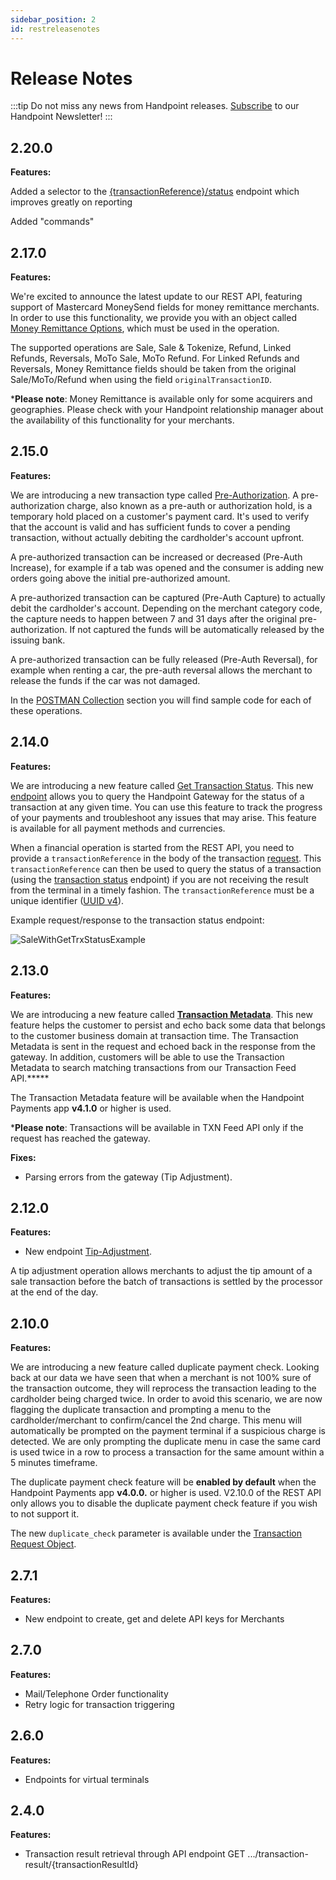 ```yaml
---
sidebar_position: 2
id: restreleasenotes
---
```


# Release Notes

:::tip
Do not miss any news from Handpoint releases. [Subscribe](https://handpoint.us6.list-manage.com/subscribe?u=4d9dff9e7edb7e57a67a7b252&id=0a2179241e) to our Handpoint Newsletter!
:::

## 2.20.0
**Features:**

Added a selector to the [{transactionReference}/status](restendpoints.md#transactionstransactionreferencestatusselector) endpoint which improves greatly on reporting

Added "commands" 


## 2.17.0
**Features:**

We're excited to announce the latest update to our REST API, featuring support of Mastercard MoneySend fields for money remittance merchants. In order to use this functionality, we provide you with an object called [Money Remittance Options](restobjects.md#money-remittance-options), which must be used in the operation.

The supported operations are Sale, Sale & Tokenize, Refund, Linked Refunds, Reversals, MoTo Sale, MoTo Refund. For Linked Refunds and Reversals, Money Remittance fields should be taken from the original Sale/MoTo/Refund when using the field `originalTransactionID`.

***Please note**: Money Remittance is available only for some acquirers and geographies. Please check with your Handpoint relationship manager about the availability of this functionality for your merchants.


## 2.15.0
**Features:**

We are introducing a new transaction type called [Pre-Authorization](restobjects#operation-types-description). A pre-authorization charge, also known as a pre-auth or authorization hold, is a temporary hold placed on a customer's payment card. It's used to verify that the account is valid and has sufficient funds to cover a pending transaction, without actually debiting the cardholder's account upfront. 

A pre-authorized transaction can be increased or decreased (Pre-Auth Increase), for example if a tab was opened and the consumer is adding new orders going above the initial pre-authorized amount.  

A pre-authorized transaction can be captured (Pre-Auth Capture) to actually debit the cardholder's account. Depending on the merchant category code, the capture needs to happen between 7 and 31 days after the original pre-authorization. If not captured the funds will be automatically released by the issuing bank. 

A pre-authorized transaction can be fully released (Pre-Auth Reversal), for example when renting a car, the pre-auth reversal allows the merchant to release the funds if the car was not damaged.

In the [POSTMAN Collection](restapidownloads) section you will find sample code for each of these operations.

## 2.14.0
**Features:**

We are introducing a new feature called [Get Transaction Status](restendpoints.md#transactionstransactionreferencestatus). This new [endpoint](restendpoints.md#transactionstransactionreferencestatus) allows you to query the Handpoint Gateway for the status of a transaction at any given time. You can use this feature to track the progress of your payments and troubleshoot any issues that may arise. This feature is available for all payment methods and currencies. 

When a financial operation is started from the REST API, you need to provide a `transactionReference` in the body of the transaction [request](restobjects.md#transactionRequest). This `transactionReference` can then be used to query the status of a transaction (using the [transaction status](restendpoints.md#transactionstransactionreferencestatus) endpoint) if you are not receiving the result from the terminal in a timely fashion. The `transactionReference` must be a unique identifier ([UUID v4](https://en.wikipedia.org/wiki/Universally_unique_identifier#Version_4_(random))).

Example request/response to the transaction status endpoint:

![SaleWithGetTrxStatusExample](/img/RestAPIexample.png) 

## 2.13.0

**Features:**

We are introducing a new feature called [**Transaction Metadata**](restobjects.md#metadata). This new feature helps the customer to persist and echo back some data that belongs to the customer business domain at transaction time. The Transaction Metadata is sent in the request and echoed back in the response from the gateway. In addition, customers will be able to use the Transaction Metadata to search matching transactions from our Transaction Feed API.*****

The Transaction Metadata feature will be available when the Handpoint Payments app **v4.1.0** or higher is used.

***Please note**: Transactions will be available in TXN Feed API only if the request has reached the gateway.

**Fixes:**

- Parsing errors from the gateway (Tip Adjustment).

## 2.12.0
**Features:**
- New endpoint [Tip-Adjustment](restendpoints.md#transactionsguidtip-adjustment). 

A tip adjustment operation allows merchants to adjust the tip amount of a sale transaction before the batch of transactions is settled by the processor at the end of the day.


## 2.10.0
**Features:**

We are introducing a new feature called duplicate payment check. Looking back at our data we have seen that when a merchant is not 100% sure of the transaction outcome, they will reprocess the transaction leading to the cardholder being charged twice. In order to avoid this scenario, we are now flagging the duplicate transaction and prompting a menu to the cardholder/merchant to confirm/cancel the 2nd charge. This menu will automatically be prompted on the payment terminal if a suspicious charge is detected. We are only prompting the duplicate menu in case the same card is used twice in a row to process a transaction for the same amount within a 5 minutes timeframe.

The duplicate payment check feature will be **enabled by default** when the Handpoint Payments app **v4.0.0.** or higher is used. V2.10.0 of the REST API only allows you to disable the duplicate payment check feature if you wish to not support it.

The new `duplicate_check` parameter is available under the [Transaction Request Object](restobjects.md#transactionRequest). 

## 2.7.1
**Features:**
- New endpoint to create, get and delete API keys for Merchants

## 2.7.0
**Features:**

- Mail/Telephone Order functionality
- Retry logic for transaction triggering

## 2.6.0
**Features:**
- Endpoints for virtual terminals

## 2.4.0
**Features:**

- Transaction result retrieval through API endpoint GET .../transaction-result/{transactionResultId}
